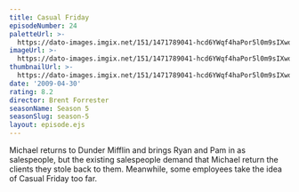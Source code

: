 ```yaml
---
title: Casual Friday
episodeNumber: 24
paletteUrl: >-
  https://dato-images.imgix.net/151/1471789041-hcd6YWqf4haPor5l0m9sIXwodSh.jpg?auto=enhance&ch=DPR%2CWidth&palette=json
imageUrl: >-
  https://dato-images.imgix.net/151/1471789041-hcd6YWqf4haPor5l0m9sIXwodSh.jpg?auto=compress%2Cformat&ch=DPR%2CWidth&w=500
thumbnailUrl: >-
  https://dato-images.imgix.net/151/1471789041-hcd6YWqf4haPor5l0m9sIXwodSh.jpg?auto=enhance&ch=DPR%2CWidth&fit=crop&fm=jpg&h=280&w=500
date: '2009-04-30'
rating: 8.2
director: Brent Forrester
seasonName: Season 5
seasonSlug: season-5
layout: episode.ejs
---
```


Michael returns to Dunder Mifflin and brings Ryan and Pam in as salespeople, but the existing salespeople demand that Michael return the clients they stole back to them. Meanwhile, some employees take the idea of Casual Friday too far.